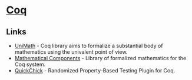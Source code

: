 # [Coq](https://coq.inria.fr/)
## Links
- [UniMath](https://github.com/UniMath/UniMath) - Coq library aims to formalize a substantial body of mathematics using the univalent point of view.
- [Mathematical Components](https://math-comp.github.io/mcb/) - Library of formalized mathematics for the Coq system.
- [QuickChick](https://github.com/QuickChick/QuickChick) - Randomized Property-Based Testing Plugin for Coq.